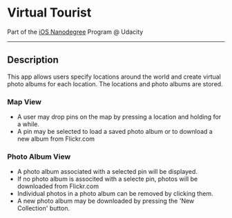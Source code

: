 # Virtual Tourist

Part of the [iOS Nanodegree](https://github.com/jaeseung16/NMRCalculator) Program @ Udacity

---

## Description

This app allows users specify locations around the world and create virtual photo albums for each location.
The locations and photo albums are stored.

### Map View

- A user may drop pins on the map by pressing a location and holding for a while.
- A pin may be selected to load a saved photo album or to download a new album from Flickr.com

### Photo Album View

- A photo album associated with a selected pin will be displayed.
- If no photo album is associted with a selecte pin, photos will be downloaded from Flickr.com
- Individual photos in a photo album can be removed by clicking them.
- A new photo album may be downloaded by pressing the 'New Collection' button.
